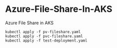 # Azure-File-Share-In-AKS
Azure File Share in AKS
```
kubectl apply -f pv-fileshare.yaml
kubectl apply -f pvc-fileshare.yaml
kubectl apply -f test-deployment.yaml
```
